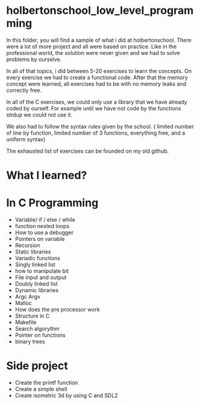 # holbertonschool_low_level_programming
In this folder, you will find a sample of what i did at holbertonschool.
There were a lot of more project and all were based on practice. Like in the professional world, the solution were never given and we had to solve problems by ourselve.

In all of that topics, i did between 5-20 exercises to learn the concepts. On every exercise we had to create a functional code. After that the memory concept were learned, all exercises had to be with no memory leaks and correctly free. 

In all of the C exercises, we could only use a library that we have already coded by ourself. For example until we have not code by the functions strdup we could not use it.

We also had to follow the syntax rules given by the school. ( limited number of line by function, limited number of 3 functions, everything free, and a uniform syntax)

The exhausted list of exercises can be founded on my old github.

What I learned?
===
In C Programming
======
- Variable/ if / else / while
- function nested loops
- How to use a debugger
- Pointers on variable
- Recursion
- Static libraries
- Variadic functions
- Singly linked list
- how to manipulate bit
- File input and output
- Doubly linked list
- Dynamic libraries
- Argc Argv
- Malloc
- How does the pre processor work
- Structure in C
- Makefile
- Search algorythm
- Pointer on functions
- binary trees

Side project
===
- Create the printf function
- Create a simple shell
- Create isometric 3d by using C and SDL2